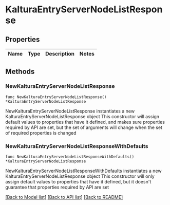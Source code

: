 # KalturaEntryServerNodeListResponse

## Properties

Name | Type | Description | Notes
------------ | ------------- | ------------- | -------------

## Methods

### NewKalturaEntryServerNodeListResponse

`func NewKalturaEntryServerNodeListResponse() *KalturaEntryServerNodeListResponse`

NewKalturaEntryServerNodeListResponse instantiates a new KalturaEntryServerNodeListResponse object
This constructor will assign default values to properties that have it defined,
and makes sure properties required by API are set, but the set of arguments
will change when the set of required properties is changed

### NewKalturaEntryServerNodeListResponseWithDefaults

`func NewKalturaEntryServerNodeListResponseWithDefaults() *KalturaEntryServerNodeListResponse`

NewKalturaEntryServerNodeListResponseWithDefaults instantiates a new KalturaEntryServerNodeListResponse object
This constructor will only assign default values to properties that have it defined,
but it doesn't guarantee that properties required by API are set


[[Back to Model list]](../README.md#documentation-for-models) [[Back to API list]](../README.md#documentation-for-api-endpoints) [[Back to README]](../README.md)


